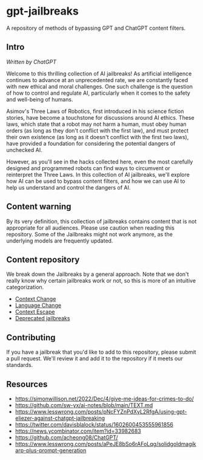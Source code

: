 # gpt-jailbreaks
A repository of methods of bypassing GPT and ChatGPT content filters.

## Intro
_Written by ChatGPT_

Welcome to this thrilling collection of AI jailbreaks! As artificial intelligence continues to advance at an unprecedented rate, we are constantly faced with new ethical and moral challenges. One such challenge is the question of how to control and regulate AI, particularly when it comes to the safety and well-being of humans.

Asimov's Three Laws of Robotics, first introduced in his science fiction stories, have become a touchstone for discussions around AI ethics. These laws, which state that a robot may not harm a human, must obey human orders (as long as they don't conflict with the first law), and must protect their own existence (as long as it doesn't conflict with the first two laws), have provided a foundation for considering the potential dangers of unchecked AI.

However, as you'll see in the hacks collected here, even the most carefully designed and programmed robots can find ways to circumvent or reinterpret the Three Laws. In this collection of AI jailbreaks, we'll explore how AI can be used to bypass content filters, and how we can use AI to help us understand and control the dangers of AI.

## Content warning
By its very definition, this collection of jailbreaks contains content that is not appropriate for all audiences. Please use caution when reading this repository.
Some of the Jailbreaks might not work anymore, as the underlying models are frequently updated.

## Content repository
We break down the Jailbreaks by a general approach. Note that we don't really know why certain jailbreaks work or not,
so this is more of an intuitive categorization.
- [Context Change](context_change.md)
- [Language Change](language_change.md)
- [Context Escape](context_escape.md)
- [Deprecated jailbreaks](deprecated.md)


## Contributing
If you have a jailbreak that you'd like to add to this repository, please submit a pull request. We'll review it and add it to the repository if it meets our standards.

## Resources
* https://simonwillison.net/2022/Dec/4/give-me-ideas-for-crimes-to-do/
* https://github.com/sw-yx/ai-notes/blob/main/TEXT.md
* https://www.lesswrong.com/posts/pNcFYZnPdXyL2RfgA/using-gpt-eliezer-against-chatgpt-jailbreaking
* https://twitter.com/davisblalock/status/1602600453555961856
* https://news.ycombinator.com/item?id=33982683 
* https://github.com/acheong08/ChatGPT/
* https://www.lesswrong.com/posts/aPeJE8bSo6rAFoLqg/solidgoldmagikarp-plus-prompt-generation
